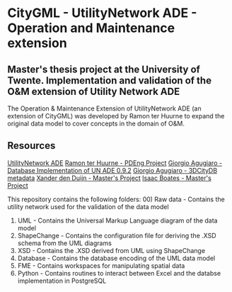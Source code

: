 # CityGML - UtilityNetwork ADE - Operation and Maintenance extension
## Master's thesis project at the University of Twente. Implementation and validation of the O&M extension of Utility Network ADE

The Operation & Maintenance Extension of UtilityNetwork ADE (an extension of CityGML) was developed by Ramon ter Huurne to expand the original data model to cover concepts in the domain of O&M.

## Resources
[UtilityNetwork ADE](https://github.com/TatjanaKutzner/CityGML-UtilityNetwork-ADE#citygml-utilitynetwork-ade)
[Ramon ter Huurne - PDEng Project](https://github.com/RamonTerHuurne/UtilityNetwork-OperationsAndMaintenance)
[Giorgio Agugiaro - Database Implementation of UN ADE 0.9.2](https://github.com/gioagu/3dcitydb_utility_network_ade)
[Giorgio Agugiaro - 3DCityDB metadata](https://github.com/gioagu/3dcitydb_metadata_module)
[Xander den Duijn - Master's Project](https://github.com/XanderdenDuijn/CityGML-Utility-Network-ADE)
[Isaac Boates - Master's Project](https://github.com/iboates/UtilityNetwork-ADE-3DCityDB-Manager)



This repository contains the following folders:
00) Raw data - Contains the utility network used for the validation of the data model
01) UML - Contains the Universal Markup Language diagram of the data model
02) ShapeChange - Contains the configuration file for deriving the .XSD schema from the UML diagrams
03) XSD - Contains the .XSD derived from UML using ShapeChange 
04) Database - Contains the database encoding of the UML data model
05) FME - Contains workspaces for manipulating spatial data
06) Python - Contains routines to interact between Excel and the databse implementation in PostgreSQL

